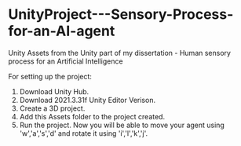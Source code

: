 # UnityProject---Sensory-Process-for-an-AI-agent
Unity Assets from the Unity part of my dissertation - Human sensory process for an Artificial Intelligence

For setting up the project:
  1. Download Unity Hub.
  2. Download 2021.3.31f Unity Editor Verison.
  3. Create a 3D project.
  4. Add this Assets folder to the project created.
  5. Run the project. Now you will be able to move your agent using 'w','a','s','d' and rotate it using 'i','l','k','j'.

